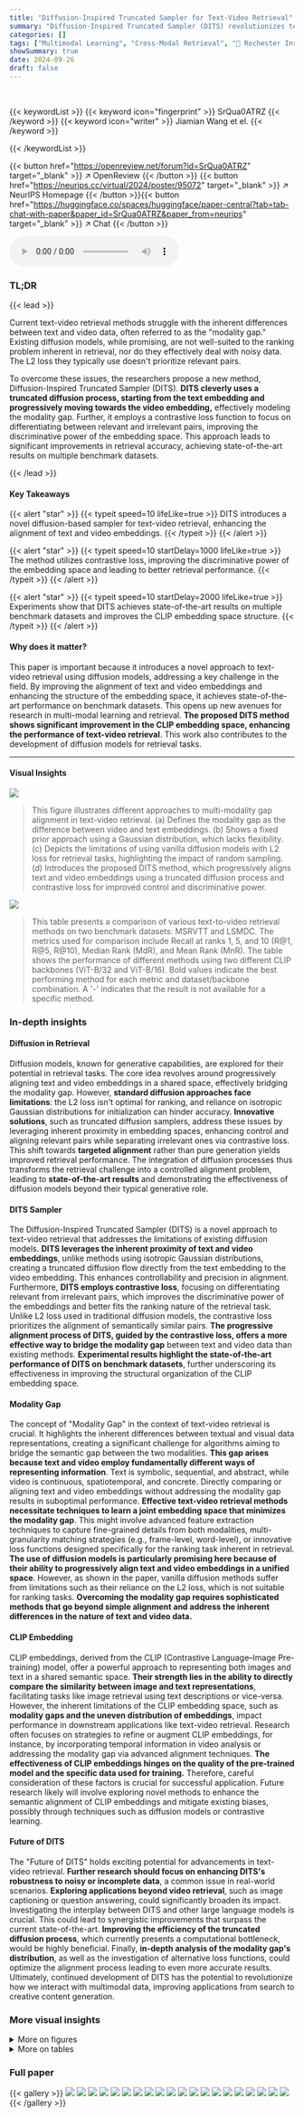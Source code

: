 ```yaml
---
title: "Diffusion-Inspired Truncated Sampler for Text-Video Retrieval"
summary: "Diffusion-Inspired Truncated Sampler (DITS) revolutionizes text-video retrieval by progressively aligning embeddings and enhancing CLIP embedding space structure, achieving state-of-the-art results."
categories: []
tags: ["Multimodal Learning", "Cross-Modal Retrieval", "🏢 Rochester Institute of Technology",]
showSummary: true
date: 2024-09-26
draft: false
---
```


<br>

{{< keywordList >}}
{{< keyword icon="fingerprint" >}} SrQua0ATRZ {{< /keyword >}}
{{< keyword icon="writer" >}} Jiamian Wang et el. {{< /keyword >}}
 
{{< /keywordList >}}

{{< button href="https://openreview.net/forum?id=SrQua0ATRZ" target="_blank" >}}
↗ OpenReview
{{< /button >}}
{{< button href="https://neurips.cc/virtual/2024/poster/95072" target="_blank" >}}
↗ NeurIPS Homepage
{{< /button >}}{{< button href="https://huggingface.co/spaces/huggingface/paper-central?tab=tab-chat-with-paper&paper_id=SrQua0ATRZ&paper_from=neurips" target="_blank" >}}
↗ Chat
{{< /button >}}



<audio controls>
    <source src="https://ai-paper-reviewer.com/SrQua0ATRZ/podcast.wav" type="audio/wav">
    Your browser does not support the audio element.
</audio>


### TL;DR


{{< lead >}}

Current text-video retrieval methods struggle with the inherent differences between text and video data, often referred to as the "modality gap."  Existing diffusion models, while promising, are not well-suited to the ranking problem inherent in retrieval, nor do they effectively deal with noisy data. The L2 loss they typically use doesn't prioritize relevant pairs.

To overcome these issues, the researchers propose a new method, Diffusion-Inspired Truncated Sampler (DITS). **DITS cleverly uses a truncated diffusion process, starting from the text embedding and progressively moving towards the video embedding,** effectively modeling the modality gap.  Further, it employs a contrastive loss function to focus on differentiating between relevant and irrelevant pairs, improving the discriminative power of the embedding space.  This approach leads to significant improvements in retrieval accuracy, achieving state-of-the-art results on multiple benchmark datasets.

{{< /lead >}}


#### Key Takeaways

{{< alert "star" >}}
{{< typeit speed=10 lifeLike=true >}} DITS introduces a novel diffusion-based sampler for text-video retrieval, enhancing the alignment of text and video embeddings. {{< /typeit >}}
{{< /alert >}}

{{< alert "star" >}}
{{< typeit speed=10 startDelay=1000 lifeLike=true >}} The method utilizes contrastive loss, improving the discriminative power of the embedding space and leading to better retrieval performance. {{< /typeit >}}
{{< /alert >}}

{{< alert "star" >}}
{{< typeit speed=10 startDelay=2000 lifeLike=true >}} Experiments show that DITS achieves state-of-the-art results on multiple benchmark datasets and improves the CLIP embedding space structure. {{< /typeit >}}
{{< /alert >}}

#### Why does it matter?
This paper is important because it introduces a novel approach to text-video retrieval using diffusion models, addressing a key challenge in the field. By improving the alignment of text and video embeddings and enhancing the structure of the embedding space, it achieves state-of-the-art performance on benchmark datasets. This opens up new avenues for research in multi-modal learning and retrieval.  **The proposed DITS method shows significant improvement in the CLIP embedding space, enhancing the performance of text-video retrieval**. This work also contributes to the development of diffusion models for retrieval tasks. 

------
#### Visual Insights



![](https://ai-paper-reviewer.com/SrQua0ATRZ/figures_1_1.jpg)

> This figure illustrates different approaches to multi-modality gap alignment in text-video retrieval.  (a) Defines the modality gap as the difference between video and text embeddings. (b) Shows a fixed prior approach using a Gaussian distribution, which lacks flexibility. (c) Depicts the limitations of using vanilla diffusion models with L2 loss for retrieval tasks, highlighting the impact of random sampling. (d) Introduces the proposed DITS method, which progressively aligns text and video embeddings using a truncated diffusion process and contrastive loss for improved control and discriminative power.





![](https://ai-paper-reviewer.com/SrQua0ATRZ/tables_6_1.jpg)

> This table presents a comparison of various text-to-video retrieval methods on two benchmark datasets: MSRVTT and LSMDC.  The metrics used for comparison include Recall at ranks 1, 5, and 10 (R@1, R@5, R@10), Median Rank (MdR), and Mean Rank (MnR).  The table shows the performance of different methods using two different CLIP backbones (ViT-B/32 and ViT-B/16).  Bold values indicate the best performing method for each metric and dataset/backbone combination.  A '-' indicates that the result is not available for a specific method.





### In-depth insights


#### Diffusion in Retrieval
Diffusion models, known for generative capabilities, are explored for their potential in retrieval tasks.  The core idea revolves around progressively aligning text and video embeddings in a shared space, effectively bridging the modality gap.  However, **standard diffusion approaches face limitations**: the L2 loss isn't optimal for ranking, and reliance on isotropic Gaussian distributions for initialization can hinder accuracy.  **Innovative solutions**, such as truncated diffusion samplers, address these issues by leveraging inherent proximity in embedding spaces, enhancing control and aligning relevant pairs while separating irrelevant ones via contrastive loss.  This shift towards **targeted alignment** rather than pure generation yields improved retrieval performance.  The integration of diffusion processes thus transforms the retrieval challenge into a controlled alignment problem, leading to **state-of-the-art results** and demonstrating the effectiveness of diffusion models beyond their typical generative role.

#### DITS Sampler
The Diffusion-Inspired Truncated Sampler (DITS) is a novel approach to text-video retrieval that addresses the limitations of existing diffusion models.  **DITS leverages the inherent proximity of text and video embeddings**, unlike methods using isotropic Gaussian distributions, creating a truncated diffusion flow directly from the text embedding to the video embedding. This enhances controllability and precision in alignment.  Furthermore, **DITS employs contrastive loss**, focusing on differentiating relevant from irrelevant pairs, which improves the discriminative power of the embeddings and better fits the ranking nature of the retrieval task.  Unlike L2 loss used in traditional diffusion models, the contrastive loss prioritizes the alignment of semantically similar pairs.   **The progressive alignment process of DITS, guided by the contrastive loss, offers a more effective way to bridge the modality gap** between text and video data than existing methods.  **Experimental results highlight the state-of-the-art performance of DITS on benchmark datasets**, further underscoring its effectiveness in improving the structural organization of the CLIP embedding space.

#### Modality Gap
The concept of "Modality Gap" in the context of text-video retrieval is crucial. It highlights the inherent differences between textual and visual data representations, creating a significant challenge for algorithms aiming to bridge the semantic gap between the two modalities.  **This gap arises because text and video employ fundamentally different ways of representing information**. Text is symbolic, sequential, and abstract, while video is continuous, spatiotemporal, and concrete. Directly comparing or aligning text and video embeddings without addressing the modality gap results in suboptimal performance.  **Effective text-video retrieval methods necessitate techniques to learn a joint embedding space that minimizes the modality gap**. This might involve advanced feature extraction techniques to capture fine-grained details from both modalities, multi-granularity matching strategies (e.g., frame-level, word-level), or innovative loss functions designed specifically for the ranking task inherent in retrieval.  **The use of diffusion models is particularly promising here because of their ability to progressively align text and video embeddings in a unified space**.  However, as shown in the paper, vanilla diffusion methods suffer from limitations such as their reliance on the L2 loss, which is not suitable for ranking tasks. **Overcoming the modality gap requires sophisticated methods that go beyond simple alignment and address the inherent differences in the nature of text and video data.**

#### CLIP Embedding
CLIP embeddings, derived from the CLIP (Contrastive Language–Image Pre-training) model, offer a powerful approach to representing both images and text in a shared semantic space.  **Their strength lies in the ability to directly compare the similarity between image and text representations**, facilitating tasks like image retrieval using text descriptions or vice-versa.  However, the inherent limitations of the CLIP embedding space, such as **modality gaps and the uneven distribution of embeddings**, impact performance in downstream applications like text-video retrieval.  Research often focuses on strategies to refine or augment CLIP embeddings, for instance, by incorporating temporal information in video analysis or addressing the modality gap via advanced alignment techniques.  **The effectiveness of CLIP embeddings hinges on the quality of the pre-trained model and the specific data used for training.**  Therefore, careful consideration of these factors is crucial for successful application.  Future research likely will involve exploring novel methods to enhance the semantic alignment of CLIP embeddings and mitigate existing biases, possibly through techniques such as diffusion models or contrastive learning.

#### Future of DITS
The "Future of DITS" holds exciting potential for advancements in text-video retrieval.  **Further research should focus on enhancing DITS's robustness to noisy or incomplete data**, a common issue in real-world scenarios.  **Exploring applications beyond video retrieval**, such as image captioning or question answering, could significantly broaden its impact.  Investigating the interplay between DITS and other large language models is crucial.  This could lead to synergistic improvements that surpass the current state-of-the-art.  **Improving the efficiency of the truncated diffusion process**, which currently presents a computational bottleneck, would be highly beneficial.  Finally, **in-depth analysis of the modality gap's distribution**, as well as the investigation of alternative loss functions, could optimize the alignment process leading to even more accurate results.  Ultimately, continued development of DITS has the potential to revolutionize how we interact with multimodal data, improving applications from search to creative content generation.


### More visual insights

<details>
<summary>More on figures
</summary>


![](https://ai-paper-reviewer.com/SrQua0ATRZ/figures_4_1.jpg)

> This figure illustrates the architecture of the proposed Diffusion-Inspired Truncated Sampler (DITS).  It starts with pre-trained text and video embeddings, focusing on the progressive alignment of text and video embeddings by gradually modeling the modality gap (the difference between text and video embeddings). The process uses a truncated diffusion process starting from the text embedding, guiding the alignment towards the video embedding. The process is controlled by the contrastive loss, which simultaneously considers relevant and irrelevant text-video pairs, making the embedding space discriminative.  The figure visually demonstrates the steps of the truncated diffusion process and its integration with the contrastive learning mechanism to accomplish text-video alignment, highlighting its key advantages over existing methods.


![](https://ai-paper-reviewer.com/SrQua0ATRZ/figures_5_1.jpg)

> This figure shows the distribution of the modality gap (the difference between text and video embeddings) for relevant text-video pairs before and after applying a diffusion model for alignment.  The x-axis represents the L2-norm of the modality gap, and the y-axis represents the count of pairs with that gap. Two distributions are presented: one for the pairs before diffusion model alignment and one for the pairs after alignment. The figure visually demonstrates how the diffusion model helps reduce the modality gap, improving the alignment of text and video embeddings in the joint space. The reduction in the spread of the distribution after the alignment is also evident.


![](https://ai-paper-reviewer.com/SrQua0ATRZ/figures_8_1.jpg)

> This figure shows the distribution of the modality gap (the L2-norm of the difference between video and text embeddings) for relevant pairs before and after applying DITS.  The results indicate that DITS successfully reduces the modality gap, aligning the embeddings of text and video more closely.  The comparison between 'DITS (Joint Train)' and 'DITS (Fix CLIP)' further highlights the effectiveness of jointly training the DITS model and CLIP embedding space, leading to a more significant reduction in the modality gap than simply using a pre-trained CLIP space.


![](https://ai-paper-reviewer.com/SrQua0ATRZ/figures_17_1.jpg)

> This figure shows the distribution of the difference in similarity scores between two methods: DITS and DITS with a fixed CLIP embedding space. The positive values in the histogram indicate that DITS improves the similarity between text and video embeddings, particularly for relevant pairs.  This aligns with the paper's central claim that DITS effectively reduces the modality gap by aligning the embeddings in the CLIP space.


![](https://ai-paper-reviewer.com/SrQua0ATRZ/figures_17_2.jpg)

> This figure illustrates the Diffusion-Inspired Truncated Sampler (DITS) process for text-video retrieval. Starting from the text embedding, DITS progressively aligns it with the video embedding using a truncated diffusion process guided by a contrastive loss. The figure depicts the different components involved in the process, including the video and text encoders, the alignment network, and the contrastive loss calculation.  It also shows how DITS models the modality gap between text and video embeddings over time.


</details>




<details>
<summary>More on tables
</summary>


![](https://ai-paper-reviewer.com/SrQua0ATRZ/tables_6_2.jpg)
> This table presents the performance comparison of different text-to-video retrieval methods on two benchmark datasets: DiDeMo and VATEX.  The metrics used for comparison include Recall@1, Recall@5, Recall@10, Median Rank (MdR), and Mean Rank (MnR).  The best performance for each metric is highlighted in bold.  The '-' symbol indicates that results were unavailable for a specific method and dataset.

![](https://ai-paper-reviewer.com/SrQua0ATRZ/tables_7_1.jpg)
> This table presents the results of text-to-video retrieval experiments conducted on the Charades dataset.  The table compares several methods, showing their performance using the metrics R@1, R@5, R@10, MdR, and MnR.  The best performance for each metric is highlighted in bold.  The results are broken down by the CLIP model variant used (CLIP-ViT-B/32 and CLIP-ViT-B/16).

![](https://ai-paper-reviewer.com/SrQua0ATRZ/tables_7_2.jpg)
> This ablation study analyzes different components of the proposed Diffusion-Inspired Truncated Sampler (DITS) method on the MSRVTT-1k dataset. It compares the performance of DITS against a baseline (X-Pool) and explores variations in the alignment method (fixed prior vs. diffusion), the loss function (L2 vs. contrastive loss), and the use of truncation. The results highlight the contribution of each component to the overall performance gains achieved by DITS.

![](https://ai-paper-reviewer.com/SrQua0ATRZ/tables_8_1.jpg)
> This table presents an ablation study of the proposed DITS method on the MSRVTT dataset.  It shows the impact of different numbers of timestamps (T') on the model's performance, highlighting the optimal value for T'.  Additionally, it compares the performance of DITS when used to align embeddings within a fixed CLIP embedding space versus when it is jointly trained with CLIP.  The results show that jointly training DITS with CLIP leads to the best performance and improves the structure of the CLIP embedding space.

![](https://ai-paper-reviewer.com/SrQua0ATRZ/tables_9_1.jpg)
> This table shows the ablation study of different model conditions (with text, video, both, or no condition) and different modality gap definitions (δ=v-t and δ=t-v) on the performance of the Diffusion-Inspired Truncated Sampler (DITS) method on the MSRVTT dataset.  The results demonstrate that using text as both the starting point and condition in DITS leads to the best performance and using v-t as the modality gap results in significantly better performance compared to t-v.

![](https://ai-paper-reviewer.com/SrQua0ATRZ/tables_14_1.jpg)
> This ablation study shows the performance of different variations of the proposed method, DITS, on the MSRVTT-1k dataset.  The baseline is X-Pool. It compares the baseline against methods using fixed priors (with different variance settings), a pretrained diffusion model (with fine-tuning and without), and the full DITS approach.  The metrics used are R@1, R@5, R@10, MdR, and MnR, which are standard retrieval metrics.

![](https://ai-paper-reviewer.com/SrQua0ATRZ/tables_15_1.jpg)
> This table shows the impact of varying the number of truncated timestamps (T') in the Diffusion-Inspired Truncated Sampler (DITS) on the text-to-video retrieval performance.  The results are presented using several metrics, including Recall@1, Recall@5, Recall@10, Median Rank (MdR), and Mean Rank (MnR), evaluated on the MSRVTT dataset.  It demonstrates how the choice of T' significantly affects performance; there is an optimal value for T' that balances the accuracy of alignment with the computational efficiency of the model.

![](https://ai-paper-reviewer.com/SrQua0ATRZ/tables_15_2.jpg)
> This table presents a comparison between two approaches: DITS fix CLIP and DITS (Ours).  The comparison is based on three metrics: Averaged Modality Gap (lower is better), Averaged Similarity (higher is better), and R@1 (Recall at rank 1, higher is better). The results show that DITS (Ours) significantly outperforms DITS fix CLIP across all three metrics, indicating a more effective modality gap reduction and improved retrieval performance.

![](https://ai-paper-reviewer.com/SrQua0ATRZ/tables_16_1.jpg)
> This table compares the training resource usage, including GPU memory (MB), GPU request, and training time (h), of different methods on the MSRVTT dataset.  It provides a comparison of the computational efficiency and resource demands of various approaches to text-video retrieval, allowing for a relative assessment of their scalability and feasibility for different computational settings.

![](https://ai-paper-reviewer.com/SrQua0ATRZ/tables_16_2.jpg)
> This table compares the inference time and GPU memory usage of different text-video retrieval methods on the MSRVTT dataset.  It shows that DITS, while having comparable GPU memory usage to other top-performing methods, demonstrates faster inference time.

</details>




### Full paper

{{< gallery >}}
<img src="https://ai-paper-reviewer.com/SrQua0ATRZ/1.png" class="grid-w50 md:grid-w33 xl:grid-w25" />
<img src="https://ai-paper-reviewer.com/SrQua0ATRZ/2.png" class="grid-w50 md:grid-w33 xl:grid-w25" />
<img src="https://ai-paper-reviewer.com/SrQua0ATRZ/3.png" class="grid-w50 md:grid-w33 xl:grid-w25" />
<img src="https://ai-paper-reviewer.com/SrQua0ATRZ/4.png" class="grid-w50 md:grid-w33 xl:grid-w25" />
<img src="https://ai-paper-reviewer.com/SrQua0ATRZ/5.png" class="grid-w50 md:grid-w33 xl:grid-w25" />
<img src="https://ai-paper-reviewer.com/SrQua0ATRZ/6.png" class="grid-w50 md:grid-w33 xl:grid-w25" />
<img src="https://ai-paper-reviewer.com/SrQua0ATRZ/7.png" class="grid-w50 md:grid-w33 xl:grid-w25" />
<img src="https://ai-paper-reviewer.com/SrQua0ATRZ/8.png" class="grid-w50 md:grid-w33 xl:grid-w25" />
<img src="https://ai-paper-reviewer.com/SrQua0ATRZ/9.png" class="grid-w50 md:grid-w33 xl:grid-w25" />
<img src="https://ai-paper-reviewer.com/SrQua0ATRZ/10.png" class="grid-w50 md:grid-w33 xl:grid-w25" />
<img src="https://ai-paper-reviewer.com/SrQua0ATRZ/11.png" class="grid-w50 md:grid-w33 xl:grid-w25" />
<img src="https://ai-paper-reviewer.com/SrQua0ATRZ/12.png" class="grid-w50 md:grid-w33 xl:grid-w25" />
<img src="https://ai-paper-reviewer.com/SrQua0ATRZ/13.png" class="grid-w50 md:grid-w33 xl:grid-w25" />
<img src="https://ai-paper-reviewer.com/SrQua0ATRZ/14.png" class="grid-w50 md:grid-w33 xl:grid-w25" />
<img src="https://ai-paper-reviewer.com/SrQua0ATRZ/15.png" class="grid-w50 md:grid-w33 xl:grid-w25" />
<img src="https://ai-paper-reviewer.com/SrQua0ATRZ/16.png" class="grid-w50 md:grid-w33 xl:grid-w25" />
<img src="https://ai-paper-reviewer.com/SrQua0ATRZ/17.png" class="grid-w50 md:grid-w33 xl:grid-w25" />
<img src="https://ai-paper-reviewer.com/SrQua0ATRZ/18.png" class="grid-w50 md:grid-w33 xl:grid-w25" />
<img src="https://ai-paper-reviewer.com/SrQua0ATRZ/19.png" class="grid-w50 md:grid-w33 xl:grid-w25" />
<img src="https://ai-paper-reviewer.com/SrQua0ATRZ/20.png" class="grid-w50 md:grid-w33 xl:grid-w25" />
{{< /gallery >}}
